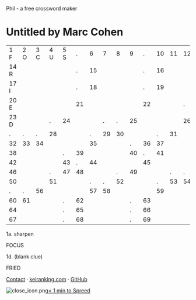 Phil - a free crossword maker

# Untitled by Marc Cohen

|     |     |     |     |     |     |     |     |     |     |     |     |     |     |     |
| --- | --- | --- | --- | --- | --- | --- | --- | --- | --- | --- | --- | --- | --- | --- |
| 1<br>F | 2<br>O | 3<br>C | 4<br>U | 5<br>S | .   | 6   | 7   | 8   | 9   | .   | 10  | 11  | 12  | 13  |
| 14<br>R |     |     |     |     | .   | 15  |     |     |     | .   | 16  |     |     |     |
| 17<br>I |     |     |     |     | .   | 18  |     |     |     | .   | 19  |     |     |     |
| 20<br>E |     |     |     |     | 21  |     |     |     |     | 22  |     |     | .   | .   |
| 23<br>D |     |     | .   | 24  |     |     | .   | .   | 25  |     |     |     | 26  | 27  |
| .   | .   | .   | 28  |     |     | .   | 29  | 30  |     |     | .   | 31  |     |     |
| 32  | 33  | 34  |     |     |     | 35  |     |     | .   | 36  | 37  |     |     |     |
| 38  |     |     |     | .   | 39  |     |     |     | 40  | .   | 41  |     |     |     |
| 42  |     |     |     | 43  | .   | 44  |     |     |     | 45  |     |     |     |     |
| 46  |     |     | .   | 47  | 48  |     |     | .   | 49  |     |     | .   | .   | .   |
| 50  |     |     | 51  |     |     | .   | .   | 52  |     |     | .   | 53  | 54  | 55  |
| .   | .   | 56  |     |     |     | 57  | 58  |     |     |     | 59  |     |     |     |
| 60  | 61  |     |     | .   | 62  |     |     |     | .   | 63  |     |     |     |     |
| 64  |     |     |     | .   | 65  |     |     |     | .   | 66  |     |     |     |     |
| 67  |     |     |     | .   | 68  |     |     |     | .   | 69  |     |     |     |     |

 1a.  sharpen

FOCUS

 1d.  (blank clue)

FRIED

 [Contact](http://www.keiranking.com/phil/mailto:me@keiranking.com?Subject=Phil) · [keiranking.com](http://www.keiranking.com/) · [GitHub](https://github.com/keiranking/Phil)

![close_icon.png](../_resources/84fc025b2e6ece6f37cfbf5a8c7b496d.png)[< 1 min to Spreed]()